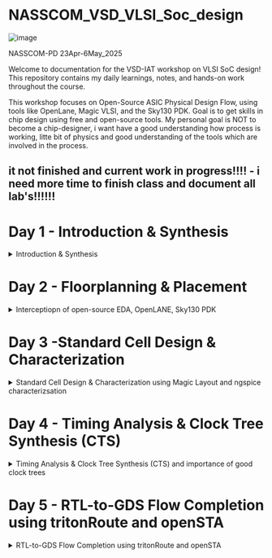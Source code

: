 # NASSCOM_VSD_VLSI_Soc_design

![image](https://github.com/user-attachments/assets/4344ac2a-3b55-45de-b0df-c692f1febeb0)

NASSCOM-PD 23Apr-6May_2025

Welcome to documentation for the VSD-IAT workshop on VLSI SoC design! This repository contains my daily learnings, notes, and hands-on work throughout the course.

This workshop focuses on Open-Source ASIC Physical Design Flow, using tools like OpenLane, Magic VLSI, and the Sky130 PDK. Goal is to get skills in chip design using free and open-source tools. My personal goal is NOT to become a chip-designer, i want have a good understanding how process is working, litte bit of physics and good understanding of the tools which are involved in the process.

## it not finished and current work in progress!!!! - i need more time to finish class and document all lab's!!!!!!

# Day 1 - Introduction & Synthesis
<details>
<summary> Introduction & Synthesis </summary>

- Introduction to QFN-48 Package, chip, pad,core, die and IP's
- Introduction to RISC-V
- From Spftware Application to Hardware

- Introduction to all componenes of open-source digital asic design
- Simplified RTL2GDS flow
- Introduction to OpenLANE and Strive chipsets
- Introduction to OpenLANE detailed ASIC design flow

- OpenLANE Directory structure in detail
- Design Preparation Steps
- Review files after design prep and run synthesis
- OpenLANE Project Git Link Description
- Steps to characterize synthesis result

### What is OpenLANE

[OpenLANE](https://github.com/efabless/openlane) is an automated RTL to GDSII flow which includes various open-source components such as OpenROAD, Yosys, Magic, Fault, Netgen, SPEF-Extractor. It also facilitates to add custom design exploration and optimization scripts. The detailed diagram of the OpenLANE architecture is shown below:

![image](https://github.com/user-attachments/assets/77ec7746-86c1-4919-a37c-2d5d2bfe50e5)


## Lab - screenshot

[start openlane]![image](https://github.com/user-attachments/assets/dee4eda9-da46-4da9-a694-f0e3668c8960)

[picorv32a]![image](https://github.com/user-attachments/assets/cb9d2afb-a570-49db-b2df-824806b410db)

prep directoryy structure

![image](https://github.com/user-attachments/assets/21a89c72-36aa-4038-9454-25fa45cd556e)

check if run-directory have been created

[run_check]![image](https://github.com/user-attachments/assets/0ea08720-0c01-40c7-adf3-9bf83040558f)

run synthesis

[synthesis]![image](https://github.com/user-attachments/assets/9e8d69bc-7ef3-4211-80e8-4f429aebb9f3)

picorc32a statistics

[statistics]![image](https://github.com/user-attachments/assets/abff69ed-65df-41a9-a16e-5775bbdd5511)

check synthesis result

[synthesis result]![image](https://github.com/user-attachments/assets/1108ed53-a7ca-41c8-8ae8-b2c09ad075b9)

check yosys_4.stat.rpt

![image](https://github.com/user-attachments/assets/da13cec1-00bd-4c22-8606-b4e3055e040d)



additional infos about openlane visit githup repository [openlane](https://github.com/efabless/OpenLane.git)

check youtube for "fossi dial up"

[fossi]![image](https://github.com/user-attachments/assets/47e9dae8-21a0-47ac-ac81-e8e3bc5b43ef)





</details>

# Day 2 - Floorplanning & Placement
<details>
<summary> Interceptiopn of open-source EDA, OpenLANE, Sky130 PDK </summary>

- ### Chip Floor planing conciderations
  - #### Utilization factor and acpect ratio
 
    Definition and calculation of width and Hight of Core and Dia of a Chip

![11-05-2025_12-47-40](https://github.com/user-attachments/assets/6477c788-2c32-4a4b-abc4-817d038e703a)

    We use a simple netlist of 2 flip-flops and an AND and anOR gate to calulate Utilization factor and aspect Ration.
    Netlist 

![11-05-2025_12-49-10](https://github.com/user-attachments/assets/b458de7f-37e1-4ea2-a4e6-319e983c9af2)

    We replace logicgates by physical logic cells with proper dimension to calculate size of the core

![11-05-2025_12-50-37](https://github.com/user-attachments/assets/51e3391d-0143-470c-bff5-aa69dacb246c)

    assume that a standard cell have size of 1 x 1 until = 1 sq unit in size, same is valid for a flip-flop

![11-05-2025_17-12-45](https://github.com/user-attachments/assets/90dd276b-22bb-4208-842d-651b205b300e)

    remove the wires and place all cells together which rusults in 2 x 2 units = 4 sq. untis

    during production process the core and dia will be replicated multiple time on wafer to increase throuput

![11-05-2025_12-52-09](https://github.com/user-attachments/assets/e39fe0fb-134f-49d0-a984-77a0da0518f1)

    if netlist occupies the complete core we talk about a utilization of 100% or of a utilization factor of 1, which is shown on next 3 slides

![11-05-2025_12-53-02](https://github.com/user-attachments/assets/654ab2a5-7d03-4ff6-be72-5a837d603e1c)

![11-05-2025_12-54-25](https://github.com/user-attachments/assets/243a8be0-8613-4e66-b980-02d83cf37a19)

![11-05-2025_12-55-53](https://github.com/user-attachments/assets/72bcc09e-7f7e-49b4-b5c9-6186b487d9e0)

    The concept of aspect ratio is hight / width. In our example 2 untis / 2 units = 1

![11-05-2025_16-54-56](https://github.com/user-attachments/assets/20e89710-0c8c-4f02-9fff-06763f404311)

![11-05-2025_16-56-06](https://github.com/user-attachments/assets/9b3083ff-44db-4567-bde8-ed547b94e3cd)

    another example with a rectange core of 4 units / 2 units result in a differen Utilisation factor and a different acpcet ration compared to above szenario

![11-05-2025_16-56-44](https://github.com/user-attachments/assets/5b0dd895-bfab-47de-ae08-1ff4221de647)

  - #### Concept of pre-placement

    the idea is to create reusable moduls called IP's. If you have a complex logic you beak it down into reusable parts called module what are seene as black boxes this input an out lines an specific functions.

![11-05-2025_17-36-43](https://github.com/user-attachments/assets/8ba71c2a-fb8f-4edb-b801-06eadb274718)

![11-05-2025_17-38-05](https://github.com/user-attachments/assets/31c22acc-38e0-4ee9-bbe5-8d568df8c579)

![11-05-2025_17-38-50](https://github.com/user-attachments/assets/81b269c9-8a86-432d-ac1d-f0e7147f4a43)

For functions like Mux, Comparator, ALU's, Adder,.... IP's are available and can be used in floorplaning.

![11-05-2025_17-39-44](https://github.com/user-attachments/assets/08823182-8e2d-46c7-b3b6-bb3467024903)


  - #### De-coupling capacitors

    concept of macros which contain reusable cells (IP's) which can be used multiple times and on different hardware.
    Location where cells (A, B, C) in our example depend on desig szenario.

![11-05-2025_17-48-47](https://github.com/user-attachments/assets/897d3d6d-b3c7-4c36-ade2-7c9d21a314d4)

Idea of pre-placed cells are that they are fixed and can't be moved.

![11-05-2025_17-49-27](https://github.com/user-attachments/assets/8767ab10-435c-43cb-b51f-fdcf8cf8c98a)

Concept of de-copupling capacitors: 
Due to phisical resistance of wires on a chip the is a voltage drop, when switching a circuit from 0 to 1, a current flow from power supply to cell.
If the voltage drop is still in noise margin range weare save, otherwise voltage falls into "undifened area" which produce unpredictable result.

![11-05-2025_17-50-40](https://github.com/user-attachments/assets/eb1ac662-24e4-4881-b3ea-dd04a536ff21)

![11-05-2025_17-56-34](https://github.com/user-attachments/assets/9e50e7ca-30f6-4438-a97e-fec1de5bd664)

![11-05-2025_17-51-47](https://github.com/user-attachments/assets/2a71f711-0865-4954-9144-279852610aaa)

To solve this problem we use de-coupling capacitors.
The circuit get its power from de-coupling capacitor in case of switching from 0 to 1, and is so de-coupled from power supply. De-Coupled capacitors are pled very clos to the ciurcit to minimze voltage drops due to wire resistance.

![11-05-2025_17-52-39](https://github.com/user-attachments/assets/406e86f0-20b6-4adb-bf94-3a89fee342d4)

If we look to the physical chip we place in our example de de-coupling capacitors betwee the pre.defined cells.

![11-05-2025_17-53-10](https://github.com/user-attachments/assets/cdc9c09f-1b2f-4775-b1c2-924627d1b629)


  - #### Power planing

    See circuit in prev exercise as an black box, a macro.

![12-05-2025_12-52-09](https://github.com/user-attachments/assets/abe1cc85-aeec-4f3f-8d51-46ea4d5fe941)

    repeat it multible time on a chip.
    Now the goal is if one circut output drives other cicuirs's input in below slide, the shape of the signal sould be the same, that we have to make sure.

![12-05-2025_12-52-50](https://github.com/user-attachments/assets/ced557c9-d11b-42b0-a2a3-6afc2374a9bb)

Where is the problem?
The assumtion is that the orange line is a 16bit bus goning from 0 to 1. we dont have a de-coupling capacitor, so the power supple have to supply power for this complete line.
Its also not possible to place each and everyware a de-coupling capacitor. So the power supply have to supply needed power that there is no voltage drop.

![12-05-2025_12-53-33](https://github.com/user-attachments/assets/69efb053-48a8-4b9b-91fb-dd67cd81483e)

If we visualize the 16bit bus all 1's charge capacitor and all 0's dis-charge capacitor.
If we connect to an inverter all 1's will be dischared and oll 0's will be chard to 1.

![12-05-2025_12-54-11](https://github.com/user-attachments/assets/c054159d-5aab-4bdc-8f4f-9e36b03fa232)

There is only a singe gound line an if all 1's are descarged to 0 there will be a bump in the ground line, call "Ground Bounce". If the size of the grond bounce exit the noise margin level we we enter into undifined state which mean we can have a logic 1 or logic 0.

![12-05-2025_12-55-46](https://github.com/user-attachments/assets/1a141daf-06a0-4fe8-9219-ddf3bd84bfe8)

Same happen if 0's are going to 1's. Due that we have a single power line we will have a voltage droop until capacitor's are charged, if this exit noise margin level we have a risk for an undifined state of the cell.

![12-05-2025_12-56-17](https://github.com/user-attachments/assets/10337385-0929-47b0-aed1-3d4c3877e7ba)

To solve this porblem we use instead of only one power supply multiple power supply's. If a sircut need's power it will get the power from the neares power supply. That's the reason that you multiple Vss & Vdd on chip, this is call a mesh.

![12-05-2025_12-57-13](https://github.com/user-attachments/assets/124a5e9d-fb72-4b13-920f-44c4af73ab41)

If we look to a physical chip we see a power mesh to eliminate the problem with voltatge droop and groud bounce.

![12-05-2025_12-57-48](https://github.com/user-attachments/assets/58900ee4-e4a9-4569-96b5-bf5e762dcda1)

  - #### Pin placement and logical cell placement blockage

    In example implementation the have section 1 & 2, which constists og flip-flops, logic gates and 2 pre-places cells block a and block b.

![12-05-2025_14-37-58](https://github.com/user-attachments/assets/a31fe3b0-ff64-4d0b-8b36-fdc5e098e0c5)

    addition we have section 3 & 4 an pre-placed cell, block c in our design.

![12-05-2025_14-39-35](https://github.com/user-attachments/assets/11ff052f-ba2a-49da-ad05-1f5985d7160c)

    now we have the complete disign with section 1, 2, 3, 4, and pre-placed cell's block a,b,c.
    The connectivity of the gates is described in a "netnist",the coding is done in Verilog or VHDL.

![12-05-2025_14-46-00](https://github.com/user-attachments/assets/434747d0-04ca-43de-b858-a2061bec8cb9)

next is we place input and out port on the chip. The area between core and dia will be filled with pins for input and output. In our example we place input ports in left-hand side and input-port on rigth-hand side, but this depends on design. The ordering of the ports are random it depend's where we place the cell on chip. In our example Clk1 & Clk2 are very important chause they drive the complete chip. We need therefor a least resistance we mean we have to increase the size of the pin.
The area between core and dia are reserved for pin placement and are not used by the routing-tool

![12-05-2025_14-43-13](https://github.com/user-attachments/assets/bfb94b4b-10ce-49ec-a8ad-4ea01176d923)

Now we are ready for placement & routing!!

  - ##### Steps to run floor using OpenLANE

    go into /home/vsduser/Desktop/work/tools/openlane_working_dir/openlane/configuration and have a look to Readme.md

    this switches you can stet during synthesis/floorplaning,..

    Floorplaning switches start with FP_ in the Floorplaning section of README.md

``` md
# Variables information

This page describes configuration variables and their default values.

## Required variables

| Variable      | Description                                           |
|---------------|-------------------------------------------------------|
| `DESIGN_NAME`   | The name of the top level module of the design        |
| `VERILOG_FILES` | The path of the design's verilog files |
| `CLOCK_PERIOD`  | The clock period for the design in ns       |
| `CLOCK_NET` | The name of the Net input to root clock buffer used in Clock Tree Synthesis. |
| `CLOCK_PORT`    | The name of the design's clock port used in Static Timing Analysis.   |

## Optional variables

These variables are optional that can be specified in the design configuration file.

### Synthesis

| Variable      | Description                                                   |
|---------------|---------------------------------------------------------------|
| `LIB_SYNTH` | The library used for synthesis by yosys. <br> (Default: `$::env(PDK_ROOT)/$::env(PDK)/libs.ref/$::env(STD_CELL_LIBRARY)/lib/sky130_fd_sc_hd__tt_025C_1v80.lib`)|
| `SYNTH_BIN` | The yosys binary used in the flow. <br> (Default: `yosys`) |
| `SYNTH_DRIVING_CELL`  | The cell to drive the input ports. <br>(Default: `sky130_fd_sc_hd__inv_8`)|
| `SYNTH_DRIVING_CELL_PIN`  | The name of the SYNTH_DRIVING_CELL output pin. <br>(Default: `Y`)|
| `SYNTH_CAP_LOAD` | The capacitive load on the output ports in femtofarads. <br> (Default: `17.65` ff)|
| `SYNTH_MAX_FANOUT`  | The max load that the output ports can drive. <br> (Default: `5` cells) |
| `SYNTH_MAX_TRAN` | The max transition time (slew) from high to low or low to high on cell inputs in ns. Used in synthesis <br> (Default: Calculated at runtime as `10%` of the provided clock period, unless this exceeds a set DEFAULT_MAX_TRAN, in which case it will be used as is). |
| `SYNTH_STRATEGY` | Strategies for abc logic synthesis and technology mapping <br> Possible values are `DELAY/AREA 0-3/0-2`; the first part refers to the optimization target of the synthesis strategy (area vs. delay) and the second one is an index. <br> (Default: `AREA 0`)|
| `SYNTH_BUFFERING` | Enables abc cell buffering <br> Enabled = 1, Disabled = 0 <br> (Default: `1`)|
| `SYNTH_SIZING` | Enables abc cell sizing (instead of buffering) <br> Enabled = 1, Disabled = 0 <br> (Default: `0`)|
| `SYNTH_READ_BLACKBOX_LIB` | A flag that enable reading the full(untrimmed) liberty file as a blackbox for synthesis. Please note that this is not used in technology mapping. This should only be used when trying to preserve gate instances in the rtl of the design.  <br> Enabled = 1, Disabled = 0 <br> (Default: `0`)|
| `SYNTH_NO_FLAT` | A flag that disables flattening the hierarchy during synthesis, only flattening it after synthesis, mapping and optimizations. <br> Enabled = 1, Disabled = 0 <br> (Default: `0`)|
| `SYNTH_SHARE_RESOURCES` | A flag that enables yosys to reduce the number of cells by determining shareable resources and merging them. <br> Enabled = 1, Disabled = 0 <br> (Default: `1`)|
| `SYNTH_ADDER_TYPE` | Adder type to which the $add and $sub operators are mapped to. <br> Possible values are `YOSYS/FA/RCA/CSA`; where `YOSYS` refers to using Yosys internal adder definition, `FA` refers to full-adder structure, `RCA` refers to ripple carry adder structure, and `CSA` refers to carry select adder. <br> (Default: `YOSYS`)|
| `LIB_SLOWEST` | Points to the lib file, corresponding to the slowest corner, for max delay calculation during STA. <br> (Default: `$::env(PDK_ROOT)/$::env(PDK)/libs.ref/$::env(STD_CELL_LIBRARY)/lib/sky130_fd_sc_hd__ff_n40C_1v95.lib`) |
| `LIB_FASTEST` | Points to the lib file, corresponding to the fastest corner, for min delay calculation during STA. <br> (Default: `$::env(PDK_ROOT)/$::env(PDK)/libs.ref/$::env(STD_CELL_LIBRARY)/lib/sky130_fd_sc_hd__ss_100C_1v60.lib`) |
| `LIB_TYPICAL` | Library used for typical delay calculation during STA. <br> (Default`LIB_SYNTH`) |
| `CLOCK_BUFFER_FANOUT` | Fanout of clock tree buffers. <br> (Default: `16`) |
| `ROOT_CLK_BUFFER` | Root clock buffer of the clock tree. <br> (Default: `sky130_fd_sc_hd__clkbuf_16`) |
| `CLK_BUFFER` | Clock buffer used for inner nodes of the clock tree. <br> (Default: `sky130_fd_sc_hd__clkbuf_4`) |
| `CLK_BUFFER_INPUT` | Input pin of the clock tree buffer. <br> (Default: `A`) |
| `CLK_BUFFER_OUTPUT` | Output pin of the clock tree buffer. <br> (Default: `X`) |
| `BASE_SDC_FILE` | Specifies the base sdc file to source before running Static Timing Analysis. <br> (Default: `$::env(OPENLANE_ROOT)/scripts/base.sdc`) |
| `VERILOG_INCLUDE_DIRS` | Specifies the verilog includes directories. <br> Optional. |
| `SYNTH_FLAT_TOP` | Specifies whether or not the top level should be flattened during elaboration. 1 = True, 0= False <br> Default: `0`. |
| `IO_PCT` | Specifies the percentage of the clock period used in the input/output delays. Ranges from 0 to 1.0. <br> (Default: `0.2`) |

### Floorplanning

| Variable      | Description                                                   |
|---------------|---------------------------------------------------------------|
| `FP_CORE_UTIL`  | The core utilization percentage. <br> (Default: `50` percent)|
| `FP_ASPECT_RATIO`  | The core's aspect ratio (height / width). <br> (Default: `1`)|
| `FP_SIZING`  | Whether to use relative sizing by making use of `FP_CORE_UTIL` or absolute one using `DIE_AREA`. <br> (Default: `"relative"` - accepts "absolute" as well)|
| `DIE_AREA`  | Specific die area to be used in floorplanning. Specified as a 4-corner rectangle. Units in mm <br> (Default: unset)|
| `FP_IO_HMETAL`  | The metal layer on which to place the io pins horizontally (top and bottom of the die). <br>(Default: `4`)|
| `FP_IO_VMETAL`  | The metal layer on which to place the io pins vertically (sides of the die) <br> (Default: `3`)|
| `FP_IO_MODE`  | Decides the mode of the random IO placement option. 0=matching mode, 1=random equidistant mode <br> (Default: `1`)|
| `FP_WELLTAP_CELL`  | The name of the welltap cell during welltap insertion. |
| `FP_ENDCAP_CELL`  | The name of the endcap cell during endcap insertion. |
| `FP_PDN_VOFFSET`  | The offset of the vertical power stripes on the metal layer 4 in the power distribution network <br> (Default: `16.32`) |
| `FP_PDN_VPITCH`  | The pitch of the vertical power stripes on the metal layer 4 in the power distribution network <br> (Default: `153.6`) |
| `FP_PDN_HOFFSET`  | The offset of the horizontal power stripes on the metal layer 5 in the power distribution network <br> (Default: `16.65`) |
| `FP_PDN_HPITCH`  | The pitch of the horizontal power stripes on the metal layer 5 in the power distribution network <br> (Default: `153.18`) |
| `FP_PDN_AUTO_ADJUST` | Decides whether or not the flow should attempt to re-adjust the power grid, in order for it to fit inside the core area of the design, if needed. <br> 1=enabled, 0 =disabled (Default: `1`) |
| `FP_TAPCELL_DIST`  | The horizontal distance between two tapcell columns <br> (Default: `14`) |
| `FP_IO_VEXTEND`  |  Extends the vertical io pins outside of the die by the specified units<br> (Default: `-1` Disabled) |
| `FP_IO_HEXTEND`  |  Extends the horizontal io pins outside of the die by the specified units<br> (Default: `-1` Disabled) |
| `FP_IO_VLENGTH`  | The length of the vertical IOs in microns. <br> (Default: `4`) |
| `FP_IO_HLENGTH`  | The length of the horizontal IOs in microns. <br> (Default: `4`) |
| `FP_IO_VTHICKNESS_MULT`  | A multiplier for vertical pin thickness. Base thickness is the pins layer minwidth <br> (Default: `2`) |
| `FP_IO_HTHICKNESS_MULT`  | A multiplier for horizontal pin thickness. Base thickness is the pins layer minwidth <br> (Default: `2`) |
| `BOTTOM_MARGIN_MULT`     | The core margin, in multiples of site heights, from the bottom boundary. <br> (Default: `4`) |
| `TOP_MARGIN_MULT`        | The core margin, in multiples of site heights, from the top boundary. <br> (Default: `4`) |
| `LEFT_MARGIN_MULT`       | The core margin, in multiples of site widths, from the left boundary.  <br> (Default: `12`) |
| `RIGHT_MARGIN_MULT`      | The core margin, in multiples of site widths, from the right boundary.   <br> (Default: `12`) |
| `FP_PDN_CORE_RING` | Enables adding a core ring around the design. More details on the control variables in the pdk configurations documentation. 0=Disable 1=Enable. <br> (Default: `0`) |
| `FP_PDN_ENABLE_RAILS` | Enables the creation of rails in the power grid. 0=Disable 1=Enable. <br> (Default: `1`) |
| `FP_PDN_CHECK_NODES` | Enables checking for unconnected nodes in the power grid. 0=Disable 1=Enable. <br> (Default: `1`) |
| `FP_HORIZONTAL_HALO` | Sets the horizontal halo around the tap and decap cells. The value provided is in microns. <br> Default: `10` |
| `FP_VERTICAL_HALO` | Sets the vertical halo around the tap and decap cells. The value provided is in microns. <br> Default: set to the value of `FP_HORIZONTAL_HALO` |
| `DESIGN_IS_CORE` | Controls the layers used in the power grid. Depending on whether the design is the core of the chip or a macro inside the core. 1=Is a Core, 0=Is a Macro <br> (Default: `1`)|
| `FP_PIN_ORDER_CFG` | Points to the pin order configuration file to set the pins in specific directions (S, W, E, N). Check this [file][0] as an example. If not set, then the IO pins will be placed based on one of the other methods depending on the rest of the configurations. <br> (Default: NONE)|
| `FP_CONTEXT_DEF` | Points to the parent DEF file that includes this macro/design and uses this DEF file to determine the best locations for the pins. It must be used with `FP_CONTEXT_LEF`, otherwise it's considered non-existing. If not set, then the IO pins will be placed based on one of the other methods depending on the rest of the configurations. <br> (Default: NONE)|
| `FP_CONTEXT_LEF` | Points to the parent LEF file that includes this macro/design and uses this LEF file to determine the best locations for the pins. It must be used with `FP_CONTEXT_DEF`, otherwise it's considered non-existing. If not set, then the IO pins will be placed based on one of the other methods depending on the rest of the configurations. <br> (Default: NONE)|
| `FP_DEF_TEMPLATE` | Points to the DEF file to be used as a template when running `apply_def_template`. This will be used to exctract pin names, locations, shapes -excluding power and ground pins- as well as the die area and replicate all this information in the `CURRENT_DEF`. |
| `VDD_NETS` | Specifies the power nets/pins to be used when creating the power grid for the design. |
| `GND_NETS` | Specifies the ground nets/pins to be used when creating the power grid for the design. |
| `SYNTH_USE_PG_PINS_DEFINES` | Specifies the power guard used in the verilog source code to specify the power and ground pins. This is used to automatically extract `VDD_NETS` and `GND_NET` variables from the verilog, with the assumption that they will be order `inout vdd1, inout gnd1, inout vdd2, inout gnd2, ...`. |

### Placement

| Variable      | Description                                                   |
|---------------|---------------------------------------------------------------|
| `PL_TARGET_DENSITY` | The desired placement density of cells. It reflects how spread the cells would be on the core area. 1 = closely dense. 0 = widely spread <br> (Default: `0.55`)|
| `PL_TIME_DRIVEN` | Specifies whether the placer should use time driven placement. 0 = false, 1 = true <br> (Default: `0`)|
| `PL_LIB` | Specifies the library for time driven placement <br> (Default: `LIB_TYPICAL`)|
| `PL_BASIC_PLACEMENT` | Specifies whether the placer should run basic placement or not (by running initial placement, increasing the minimum overflow to 0.9, and limiting the number of iterations to 20). 0 = false, 1 = true <br> (Default: `0`) |
| `PL_SKIP_INITIAL_PLACEMENT` | Specifies whether the placer should run initial placement or not. 0 = false, 1 = true <br> (Default: `0`) |
| `PL_RANDOM_GLB_PLACEMENT` | Specifies whether the placer should run random placement or not. This is useful if the design is tiny (less than 100 cells). 0 = false, 1 = true <br> (Default: `0`) |
| `PL_RANDOM_INITIAL_PLACEMENT` | Specifies whether the placer should run random placement or not followed by replace's initial placement. This is useful if the design is tiny (less than 100 cells). 0 = false, 1 = true <br> (Default: `0`) |
| `PL_ROUTABILITY_DRIVEN` | Specifies whether the placer should use routability driven placement. 0 = false, 1 = true <br> (Default: `0`) |
| `PL_OPENPHYSYN_OPTIMIZATIONS` | Specifies whether OpenPhySyn should be used to perform timing optimizations or not. 0 = false, 1 = true <br> (Default: `0`) |
| `PSN_ENABLE_RESIZING` | Enables driver resizing by OpenPhySyn. 0 = Disabled, 1 = Enabled <br> (Default: `1`)|
| `PSN_ENABLE_PIN_SWAP` | Enables pin swapping for timing optimization by OpenPhySyn. 0 = Disabled, 1 = Enabled <br> (Default: `1`)|
| `PL_RESIZER_DESIGN_OPTIMIZATIONS` | Specifies whether resizer design optimizations should be performed or not. 0 = false, 1 = true <br> (Default: `1`) |
| `PL_RESIZER_TIMING_OPTIMIZATIONS` | Specifies whether resizer timing optimizations should be performed or not. 0 = false, 1 = true <br> (Default: `1`) |
| `PL_RESIZER_MAX_WIRE_LENGTH` | Specifies the maximum wire length cap used by resizer to insert buffers. If set to 0, no buffers will be inserted. Value in microns. <br> (Default: `0`)|
| `LIB_OPT` | Points to the lib file, corresponding to the slowest corner, for max delay calculation during OpenPhySyn optimizations. This is usually a trimmed version of `LIB_SLOWEST`. <br> Default: `$::env(TMP_DIR)/opt.lib` |
| `LIB_RESIZER_OPT` | Points to the lib file, corresponding to the slowest corner, for max delay calculation during resizer optimizations. This is copy of `LIB_SLOWEST`. <br> Default: `$::env(TMP_DIR)/resizer.lib` |
| `DONT_USE_CELLS` | The list of cells to not use during resizer optimizations. <br> Default: the contents of `DRC_EXCLUDE_CELL_LIST`. |
| `PL_ESTIMATE_PARASITICS` | Specifies whether or not to run STA after global placement using OpenROAD's estimate_parasitics -placement and generates reports under `logs/placement`. 1 = Enabled, 0 = Disabled. <br> (Default: `1`) |
| `PL_DIAMOND_SEARCH_HEIGHT` | Specifies the diamond search height used for legalizing the cells during detailed placement. The search width is calculated internally as `heigh*5`. For designs that contain big macros, increasing this value to above 400 will allow for more search space and more potentail for successful legalization. <br> (Default: `100`) |
| `PL_OPTIMIZE_MIRRORING` | Specifies whether or not to run an optimize_mirroring pass whenever detailed placement happens. This pass will mirror the cells whenever possible to optimize the design. 1 = Enabled, 0 = Disabled. <br> (Default: `1`) |
| `PL_RESIZER_BUFFER_INPUT_PORTS` | Specifies whether or not to insert buffers on input ports whenever resizer optimizations are run. For this to be used, `PL_RESIZER_DESIGN_OPTIMIZATIONS` must be set to 1. 1 = Enabled, 0 = Disabled. <br> (Default: `1`) |
| `PL_RESIZER_BUFFER_OUTPUT_PORTS` | Specifies whether or not to insert buffers on output ports whenever resizer optimizations are run. For this to be used, `PL_RESIZER_DESIGN_OPTIMIZATIONS` must be set to 1. 1 = Enabled, 0 = Disabled. <br> (Default: `1`) |

### CTS

| Variable      | Description                                                   |
|---------------|---------------------------------------------------------------|
| `CTS_TARGET_SKEW` | The target clock skew in picoseconds. <br> (Default: `200` ps)|
| `CTS_ROOT_BUFFER`| The name of cell inserted at the root of the clock tree. |
| `CLOCK_TREE_SYNTH` | Enable clock tree synthesis for tirtonCTS. <br> (Default: `1`)|
| `CTS_TOLERANCE` | An integer value that represents a tradeoff of QoR and runtime. Higher values will produce smaller runtime but worse QoR <br> (Default: `100`) |
| `CTS_SINK_CLUSTERING_SIZE` | Specifies the maximum number of sinks per cluster. <br> (Default: `20`) |
| `CTS_SINK_CLUSTERING_MAX_DIAMETER` | Specifies maximum diameter (in micron) of sink cluster. <br> (Default: `50`) |
| `CTS_REPORT_TIMING` | Specifies whether or not to run STA after clock tree synthesis using OpenROAD's estimate_parasitics -placement and generates reports under `logs/cts`. 1 = Enabled, 0 = Disabled. <br> (Default: `1`) |
| `LIB_CTS` | The liberty file used for CTS. By default, this is the `LIB_SYNTH_COMPLETE` minus the cells with drc errors as specified by the drc exclude list. <br> (Default: `$::env(TMP_DIR)/cts.lib`) |

### Routing

| Variable      | Description                                                   |
|---------------|---------------------------------------------------------------|
| `GLB_RT_MINLAYER` | The number of lowest layer to be used in routing. <br> (Default: `1`)|
| `GLB_RT_MAXLAYER` | The number of highest layer to be used in routing. <br> (Default: `6`)|
| `GLB_RT_ADJUSTMENT` | Reduction in the routing capacity of the edges between the cells in the global routing graph. Values range from 0 to 1. <br> 1 = most reduction, 0 = least reduction  <br> (Default: `0`)|
| `GLB_RT_L1_ADJUSTMENT` | Reduction in the routing capacity of the edges between the cells in the global routing graph but specific to li1 layer in sky130A. Values range from 0 to 1 <br> (Default: `0.99`) |
| `GLB_RT_L2_ADJUSTMENT` | Reduction in the routing capacity of the edges between the cells in the global routing graph but specific to met1 in sky130A. Values range from 0 to 1 <br> (Default: `0`) |
| `GLB_RT_L3_ADJUSTMENT` | Reduction in the routing capacity of the edges between the cells in the global routing graph but specific to met2 in sky130A. Values range from 0 to 1 <br> (Default: `0`) |
| `GLB_RT_L4_ADJUSTMENT` | Reduction in the routing capacity of the edges between the cells in the global routing graph but specific to met3 in sky130A. Values range from 0 to 1 <br> (Default: `0`) |
| `GLB_RT_L5_ADJUSTMENT` | Reduction in the routing capacity of the edges between the cells in the global routing graph but specific to met4 in sky130A. Values range from 0 to 1 <br> (Default: `0`) |
| `GLB_RT_L6_ADJUSTMENT` | Reduction in the routing capacity of the edges between the cells in the global routing graph but specific to met5 in sky130A. Values range from 0 to 1 <br> (Default: `0`) |
| `GLB_RT_UNIDIRECTIONAL` | Allow unidirectional routing. 0 = false, 1 = true <br> (Default: `1`) |
| `GLB_RT_ALLOW_CONGESTION` | Allow congestion in the resultign guides. 0 = false, 1 = true <br> (Default: `0`) |
| `GLB_RT_OVERFLOW_ITERS` | The maximum number of iterations waiting for the overflow to reach the desired value. <br> (Default: `50`) |
| `GLB_RT_TILES` | The size of the GCELL used by Fastroute during global routing. <br> (Default: `15`) |
| `GLB_RT_ESTIMATE_PARASITICS` | Specifies whether or not to run STA after global routing using OpenROAD's estimate_parasitics -global_routing and generates reports under `logs/routing`. 1 = Enabled, 0 = Disabled. <br> (Default: `1`) |
| `ROUTING_CORES` | Specifies the number of threads to be used in TritonRoute. <br> (Default: `4`) |
| `GLB_RT_MAX_DIODE_INS_ITERS` | Controls the maximum number of iterations at which re-running Fastroute for diode insertion stops. Each iteration ARC detects the violations and FastRoute fixes them by inserting diodes, then producing the new DEF. The number of antenna violations is compared with the previous iteration and if they are equal or the number is greater the iterations stop and the DEF from the previous iteration is used in the rest of the flow. If the current antenna violations reach zero, the current def will be used and the iterations will not continue. This option is only available in DIODE_INSERTION_STRATEGY = `3`.  <br> (Default: `1`) |
| `GLB_RT_OBS` | Specifies custom obstruction to be added prior to global routing. Comma separated list of layer and coordinates: `layer llx lly urx ury`.<br> (Example: `li1 0 100 1000 300, met5 0 0 1000 500`)  <br> (Default: unset) |
| `ROUTING_OPT_ITERS` | Specifies the maximum number of optimization iterations during Detailed Routing in TritonRoute. <br> (Default: `64`) |
| `GLOBAL_ROUTER` | Specifies which global router to use. Values: `fastroute` or `cugr`. <br> (Default: `fastroute`) |
| `DETAILED_ROUTER` | Specifies which detailed router to use. Values: `tritonroute`, `tritonroute_or`, or `drcu`. <br> (Default: `tritonroute`) |

### Magic

| Variable      | Description                                                   |
|---------------|---------------------------------------------------------------|
| `MAGIC_PAD` |  A flag to pad the views generated by magic (.mag, .lef, .gds) with one site. 1 = Enabled, 0 = Disabled <br> (Default: `0` )|
| `MAGIC_ZEROIZE_ORIGIN` | A flag to move the layout such that it's origin in the lef generated by magic is 0,0. 1 = Enabled, 0 = Disabled  <br> (Default: `1` )|
| `MAGIC_GENERATE_GDS` | A flag to generate gds view via magic . 1 = Enabled, 0 = Disabled  <br> (Default: `1` )|
| `MAGIC_GENERATE_LEF` | A flag to generate lef view via magic . 1 = Enabled, 0 = Disabled  <br> (Default: `1` )|
| `MAGIC_GENERATE_MAGLEF` | A flag to generate maglef view via magic . 1 = Enabled, 0 = Disabled  <br> (Default: `1` )|
| `MAGIC_WRITE_FULL_LEF` | A flag to specify whether or not the output LEF should include all shapes inside the macro or an abstracted view of the macro lef view via magic . 1 = Full View, 0 = Abstracted View  <br> (Default: `0` )|
| `MAGIC_DRC_USE_GDS` | A flag to choose whether to run the magic DRC checks on GDS or not. If not, then the checks will be done on the DEF/LEF. 1 = GDS, 0 = DEF/LEF  <br> (Default: `1` )|
| `MAGIC_EXT_USE_GDS` | A flag to choose whether to run the magic extractions on GDS or DEF/LEF. If GDS was used Device Level LVS will be run. Otherwise, blackbox LVS will be run. 1 = GDS, 0 = DEF/LEF  <br> (Default: `0` )|
| `MAGIC_INCLUDE_GDS_POINTERS` | A flag to choose whether to include GDS pointers in the generated mag files or not. 1 = Enabled, 0 = Disabled  <br> (Default: `0` )|
| `MAGIC_DISABLE_HIER_GDS` | A flag to disable cif hier and array during GDS-II writing.* 1=Enabled `<so this hier gds will be disabled>`, 0=Disabled `<so this hier gds will be enabled>`. <br> (Default: `1` )|

> * Tim Edwards's Explanation on disabling hier gds: The following is an explanation by Tim Edwards, provided in a slack thread, on how this affects the GDS writing process: "Magic can take a very long time writing out GDS while checking hierarchical interactions in a standard cell layout. If your design is all digital, I recommend using "gds *hier write disable" before "gds write" so that it does not try to resolve hierarchical interactions (since by definition, standard cells are designed to just sit next to each other without creating DRC issues).  That can actually make the difference between a 20 hour GDS write and a 2 minute GDS write.  For a standard cell design that takes up the majority of the user space, a > 24 hour write time (without disabling the hierarchy checks) would not surprise me."

### LVS

| Variable      | Description                                                   |
|---------------|---------------------------------------------------------------|
| `LVS_INSERT_POWER_PINS` |  Enables power pins insertion before running lvs. 1 = Enabled, 0 = Disabled <br> (Default: `1` )|
| `LVS_CONNECT_BY_LABEL` | Enables connections by label in LVS by skipping `extract unique` in magic extractions. <br> Default: `0` |
| `YOSYS_REWRITE_VERILOG` | Enables yosys to rewrite the verilog before LVS producing a canonical verilog netlist with verbose wire declarations. This flag will be ignored if `LEC_ENABLE` is 1, and it will be rewritten anyways. 1 = Enabled, 0 = Disabled <br> (Default: `0` ) |

### Misc

| Variable      | Description                                                   |
|---------------|---------------------------------------------------------------|
| `PDK` | Specifies the process design kit (PDK). <br> (Default: `sky130A` )|
| `STD_CELL_LIBRARY` | Specifies the standard cell library to be used under the specified PDK. <br> (Default: `sky130_fd_sc_hd` )|
| `PDK_ROOT` | Specifies the folder path of the PDK. It searches for a `config.tcl` in `$PDK_ROOT/$PDK/libs.tech/openlane/` directory and at least have one standard cell library config defined in `$PDK_ROOT/$PDK/libs.tech/openlane/$STD_CELL_LIBRARY`. |
| `CELL_PAD` | Cell padding; increases the width of cells. <br> (Default: `4` microns -- 4 sites)|
| `DIODE_PADDING` | Diode cell padding; increases the width of diode cells during placement checks. <br> (Default: `2` microns -- 2 sites)|
| `WIRE_RC_LAYER` | The metal layer used in estimate parastics `set_wire_rc`. Should be moved to PDK configurations later.. <br> Default: `met1`.|
| `MERGED_LEF_UNPADDED` | Points to `merged_unpadded.lef` by default. it contains the technology LEF for the used STD_CELL_LIBRARY merged with the LEF file for all the cells. |
| `MERGED_LEF` | points to `merged.lef`, which is `merged_unpadded.lef` but with cell padding. This is controlled by CELL_PAD. |
| `NO_SYNTH_CELL_LIST` | Specifies the file that contains the don't-use-cell-list to be excluded from the liberty file during synthesis. If it's not defined, this path is searched `$::env(PDK_ROOT)/$::env(PDK)/libs.tech/openlane/$::env(STD_CELL_LIBRARY)/no_synth.cells` and if it's not found, then the original liberty will be used as is. |
| `DRC_EXCLUDE_CELL_LIST` | Specifies the file that contains the don't-use-cell-list to be excluded from the liberty file during synthesis and timing optimizations. If it's not defined, this path is searched `$::env(PDK_ROOT)/$::env(PDK)/libs.tech/openlane/$::env(STD_CELL_LIBRARY)/drc_exclude.cells` and if it's not found, then the original liberty will be used as is. In other words, `DRC_EXCLUDE_CELL_LIST` contain the only excluded cell list in timing optimizations. |

### Flow control

| Variable      | Description                                                   |
|---------------|---------------------------------------------------------------|
| `USE_GPIO_PADS` | Decides whether or not to use the gpio pads in routing by merging their LEF file set in `::env(USE_GPIO_ROUTING_LEF)` and blackboxing their verilog modules set in `::env(GPIO_PADS_VERILOG)`. 1=Enabled, 0=Disabled. <br> (Default: `0`) |
| `LEC_ENABLE` | Enables logic verification using yosys, for comparing each netlist at each stage of the flow with the previous netlist and verifying that they are logically equivalent. Warning: this will increase the runtime significantly. 1 = Enabled, 0 = Disabled <br> (Default: `0`)|
| `RUN_ROUTING_DETAILED` | Enables detailed routing. 1 = Enabled, 0 = Disabled <br> (Default: `1`)|
| `RUN_MAGIC` | Enables running magic and GDSII streaming. 1 = Enabled, 0 = Disabled <br> (Default: `1`)|
| `RUN_KLAYOUT` | Enables running Klayout and GDSII streaming. 1 = Enabled, 0 = Disabled <br> (Default: `1`)|
| `RUN_KLAYOUT_DRC` | Enables running Klayout DRC on GDS-II produced by magic. 1 = Enabled, 0 = Disabled <br> (Default: `1`)|
| `KLAYOUT_DRC_KLAYOUT_GDS` | Enables running Klayout DRC on GDS-II produced by Klayout. 1 = Enabled, 0 = Disabled <br> (Default: `0`)|
| `RUN_KLAYOUT_XOR` | Enables running Klayout XOR on 2 GDS-IIs, the defaults are the one produced by magic vs the one produced by klayout. 1 = Enabled, 0 = Disabled <br> (Default: `1`)|
| `KLAYOUT_XOR_GDS` | If `RUN_KLAYOUT_XOR` is enabled, this will enable producing a GDS output from the XOR along with it's PNG export. 1 = Enabled, 0 = Disabled <br> (Default: `1`)|
| `KLAYOUT_XOR_XML` | If `RUN_KLAYOUT_XOR` is enabled, this will enable producing an XML output from the XOR. 1 = Enabled, 0 = Disabled <br> (Default: `1`)|
| `TAKE_LAYOUT_SCROT` | Enables running Klayout to take a PNG screenshot of the produced layout (currently configured to run on the results of each stage).1 = Enabled, 0 = Disabled <br> (Default: `1`)|
| `RUN_SIMPLE_CTS` | Enables inserting simple clock tree after synthesis .1 = Enabled, 0 = Disabled <br> (Default: `0`)|
| `FILL_INSERTION` | Enables fill cells insertion after cts (if enabled) .1 = Enabled, 0 = Disabled <br> (Default: `1`)|
| `TAP_DECAP_INSERTION` | Enables tap and decap cells insertion after floorplanning (if enabled) .1 = Enabled, 0 = Disabled <br> (Default: `1`) |
| `DIODE_INSERTION_STRATEGY` | Specifies the insertion strategy of diodes to be used in the flow. 0 = No diode insertion, 1 = Spray diodes, 2 = insert fake diodes and replace them with real diodes if needed. 3= use FastRoute Antenna Avoidance flow, 4 = Use Sylvian's Custom Script for diode insertion on design pins and smartly inserting needed diodes inside the design, 5 = a mix of strategy 2 and 4. <br> (Default: `3`) |
| `WIDEN_SITE` | Specifies the new virtual width of the site to be used in all stages up to diode insertion, then switched back to the original site width. It can be either a factor or an absolute value controlled by `WIDEN_SITE_IS_FACTOR` <br> (Default: `1`) |
| `WIDEN_SITE_IS_FACTOR` | Specifies whether the given `WIDEN_SITE` should be treated as a factor or an absolute value. 0 = absolute, 1 = factor <br> (Default: `1`) |
| `USE_ARC_ANTENNA_CHECK` | Specifies whether to use the openroad ARC antenna checker or magic antenna checker. 0=magic antenna checker, 1=ARC OR antenna checker <br> (Default: `1`)
| `RUN_SPEF_EXTRACTION` | Specifies whether or not to run SPEF extraction on the routed DEF. 1=enabled 0=disabled <br> Default: `1` |
| `SPEF_WIRE_MODEL` | Specifies the wire model used in SPEF extraction. Options are `L` or `Pi`  <br> Default: `L` |
| `SPEF_EDGE_CAP_FACTOR` | Specifies the edge capacitance factor used in SPEF extraction. Ranges from 0 to 1 <br> Default: `1` |
| `GENERATE_FINAL_SUMMARY_REPORT` | Specifies whether or not to generate a final summary report after the run is completed. Check command `generate_final_summary_report`. 1=enabled 0=disabled <br> Default: `1` |
| `MAGIC_CONVERT_DRC_TO_RDB` | Specifies whether or not generate a Calibre RDB out of the magic.drc report. Result is saved in `<run_path>/results/magic/`. 1=enabled 0=disabled <br> Default: `1`|
| `RUN_CVC` | Runs CVC on the output spice, which is a Circuit Validity Checker. Voltage aware ERC checker for CDL netlists. Thus, it controls the command `run_lef_cvc`. 1=Enabled, 0=Disabled. <br> Default: `1` |

### Checkers

| Variable      | Description                                                   |
|---------------|---------------------------------------------------------------|
| `CHECK_UNMAPPED_CELLS` | Checks if there are unmapped cells after synthesis and aborts if any was found. 1 = Enabled, 0 = Disabled <br> (Default: `1`)|
| `CHECK_ASSIGN_STATEMENTS` | Checks for assign statement in the generated gate level netlist and aborts of any was found.1 = Enabled, 0 = Disabled <br> (Default: `0`)|
| `QUIT_ON_TR_DRC` | Checks for DRC violations after routing and exits the flow if any was found. 1 = Enabled, 0 = Disabled <br> (Default: `1`)|
| `QUIT_ON_MAGIC_DRC` | Checks for DRC violations after magic DRC is executed and exits the flow if any was found. 1 = Enabled, 0 = Disabled <br> (Default: `1`)|
| `QUIT_ON_ILLEGAL_OVERLAPS` | Checks for illegal overlaps during magic extraction. In some cases, these imply existing undetected shorts in the design. It also exits the flow if any was found. 1 = Enabled, 0 = Disabled <br> (Default: `1`)|
| `QUIT_ON_LVS_ERROR` | Checks for LVS errors after netgen LVS is executed and exits the flow if any was found. 1 = Enabled, 0 = Disabled <br> (Default: `1`)|


[0]: ./../designs/spm/pin_order.cfg

```

how to set this parameters for floorplaning:

in file **floorplan.tcl** in folder **/home/vsduser/Desktop/work/tools/openlane_working_dir/openlane/configuration** the default values are set

```tcl
# Copyright 2020 Efabless Corporation
#
# Licensed under the Apache License, Version 2.0 (the "License");
# you may not use this file except in compliance with the License.
# You may obtain a copy of the License at
#
#      http://www.apache.org/licenses/LICENSE-2.0
#
# Unless required by applicable law or agreed to in writing, software
# distributed under the License is distributed on an "AS IS" BASIS,
# WITHOUT WARRANTIES OR CONDITIONS OF ANY KIND, either express or implied.
# See the License for the specific language governing permissions and
# limitations under the License.

# Floorplan defaults
set ::env(FP_IO_VMETAL) 3
set ::env(FP_IO_HMETAL) 4

set ::env(FP_SIZING) relative
set ::env(FP_CORE_UTIL) 50
set ::env(FP_CORE_MARGIN) 0
set ::env(FP_ASPECT_RATIO) 1

set ::env(FP_PDN_VOFFSET) 16.32
set ::env(FP_PDN_VPITCH) 153.6
set ::env(FP_PDN_HOFFSET) 16.65
set ::env(FP_PDN_HPITCH) 153.18

set ::env(FP_PDN_AUTO_ADJUST) 1

set ::env(FP_PDN_CORE_RING) 0
set ::env(FP_PDN_ENABLE_RAILS) 1

set ::env(FP_PDN_CHECK_NODES) 1

set ::env(FP_IO_MODE) 1; # 0 matching mode - 1 random equidistant mode
set ::env(FP_IO_HLENGTH) 4
set ::env(FP_IO_VLENGTH) 4
set ::env(FP_IO_VEXTEND) -1
set ::env(FP_IO_HEXTEND) -1
set ::env(FP_IO_VTHICKNESS_MULT) 2
set ::env(FP_IO_HTHICKNESS_MULT) 2

set ::env(BOTTOM_MARGIN_MULT) 4
set ::env(TOP_MARGIN_MULT) 4
set ::env(LEFT_MARGIN_MULT) 12
set ::env(RIGHT_MARGIN_MULT) 12

set ::env(FP_HORIZONTAL_HALO) 10
set ::env(FP_VERTICAL_HALO) $::env(FP_HORIZONTAL_HALO)

set ::env(DESIGN_IS_CORE) 1

```

in design folder we have your next config file called **config.tcl**, our design folder **/home/vsduser/Desktop/work/tools/openlane_working_dir/openlane/designs/picorv32a** and next **sky130A_sky130_fd_sc_hd_config.tcl* in design folder too.

**config.tcl**

``` tcl

# Design
set ::env(DESIGN_NAME) "picorv32a"

set ::env(VERILOG_FILES) "./designs/picorv32a/src/picorv32a.v"
set ::env(SDC_FILE) "./designs/picorv32a/src/picorv32a.sdc"

set ::env(CLOCK_PERIOD) "5.000"
set ::env(CLOCK_PORT) "clk"


set ::env(CLOCK_NET) $::env(CLOCK_PORT)




set filename $::env(OPENLANE_ROOT)/designs/$::env(DESIGN_NAME)/$::env(PDK)_$::env(STD_CELL_LIBRARY)_config.tcl
if { [file exists $filename] == 1} {
	source $filename
}
```

**sky130A_sky130_fd_sc_hd_config.tcl**

``` tcl
# SCL Configs
set ::env(GLB_RT_ADJUSTMENT) 0.1

set ::env(SYNTH_MAX_FANOUT) 6
set ::env(CLOCK_PERIOD) "24.73"
set ::env(FP_CORE_UTIL) 35
set ::env(PL_TARGET_DENSITY) [ expr ($::env(FP_CORE_UTIL)+5) / 100.0 ]

```

the lowest priority is system default file(**floorplan.tcl**), next is **config.tcl** in design folder and next is **sky130A_sky130_fd_sc_hd_config.tcl** in design folder too.

next is to run flooplaning in OpenLANE:

run_floorplan

![12-05-2025_16-40-58](https://github.com/user-attachments/assets/e4df482a-d034-4098-8039-6c6c08e7c28f)

last page of floorplan generation:

![12-05-2025_16-45-55](https://github.com/user-attachments/assets/7eeec25f-301c-421b-81ba-e43dd6f96da5)

  - ##### Review floorplan files and steps to view floorplan

now we go to run's folder: **/home/vsduser/Desktop/work/tools/openlane_working_dir/openlane/designs/picorv32a/runs/12-05_13-55**

![12-05-2025_16-49-38](https://github.com/user-attachments/assets/005ef980-d8db-4e28-b0db-85ad867f8f9e)

we check now that the right switches were used - for that we go in the log folder **/home/vsduser/Desktop/work/tools/openlane_working_dir/openlane/designs/picorv32a/runs/12-05_13-55/logs**

![12-05-2025_16-53-02](https://github.com/user-attachments/assets/2d40d8b0-32ab-4e2a-84ad-034fc893355b)

then in flooplan folder:

![12-05-2025_16-54-28](https://github.com/user-attachments/assets/a7ab678d-2164-4a2a-9ac2-3c9cfb08ad58)

check **picorv32a.floorplan.def** in **/home/vsduser/Desktop/work/tools/openlane_working_dir/openlane/designs/picorv32a/runs/12-05_13-55/results/floorplan** folder.
At begin you can see the coplete dia area of the chip.

**DIEAREA ( 0 0 ) ( 660685 671405 ) ;**

![12-05-2025_21-21-08](https://github.com/user-attachments/assets/e4a667c9-0488-4354-9be0-cee021429347)

now start magic from **/home/vsduser/Desktop/work/tools/openlane_working_dir/openlane/designs/picorv32a/runs/12-05_13-55/results/floorplan** with following cmd-line:

**magic -T /home/vsduser/Desktop/work/tools/openlane_working_dir/pdks/sky130A/libs.tech/magic/sky130A.tech lef read ../../tmp/merged.lef def read picorv32a.floorplan.def &**

![12-05-2025_21-41-07](https://github.com/user-attachments/assets/9228cdc6-9775-4575-bff1-8345b525d74d)

  - ##### Review floorplan layout in Magic

in magic you have following commands:

	s - select layout
 	v - center layout on screen

to select a oprtion of the screen you do first a **left mouse click** and then a **rigth mouse click** and

	z - zoom in

 to get info about a object select opject with crosshair and press "s" on keyboard

 	s - object info

	to get the opject info switch to Main window and enter "what" at promt-line %

![12-05-2025_21-57-55](https://github.com/user-attachments/assets/b7a00156-fa93-40ca-b9fd-dc0cda90e80e)

	standard cell's are placed in lower left corner in floorplan.

![12-05-2025_22-14-46](https://github.com/user-attachments/assets/c3ddad2d-23d9-4543-935e-9628e317f6f0)
  
- ### Library Binding and Placement
  - #### Netlist binding and initial place design

	let now transform out netlist to physical cell's. Eack logical component like a flip-flop, inverter, NAND-gate have physical dimension, like a width & higth.
	that's our ecample netlist wich wi translate to phyical cells

![13-05-2025_09-29-03](https://github.com/user-attachments/assets/48c64f56-c385-4c53-a8b1-cb1f91392b8b)

	now we give alle logical gate a phisical property.

 ![13-05-2025_09-30-00](https://github.com/user-attachments/assets/60a98434-c63f-434a-b067-7547069d4017)

	if we remove all wires and focus on phsical components it lokk like below slide and this is called a "Library".
 	A library have not only physical attributs it store also info about delay, timing relevan information and so callen "when" condition. 

 ![13-05-2025_09-33-56](https://github.com/user-attachments/assets/48a2fe45-10cd-4469-a6d5-66846e3eeabc)

	a library storts also differen flavour's of a cell, in our examplel we have cells of bigger size which have a lower delay.

 ![13-05-2025_09-39-52](https://github.com/user-attachments/assets/7862bdf9-af42-4530-b528-ac0bfb079601)

 	next step is placement of the cell on the floorplan.
  	we have a well defines floorplan with input & output pis, we have the netlist and we have a shap of out design of each and evry component.
   
![13-05-2025_09-43-34](https://github.com/user-attachments/assets/07833aaf-62a2-41fe-a9cf-e2d8a598239b)

   	now we place the components of the netlist on the floorplan in a proper way. 
    	The FF1 is connected to Din1, so we place cell close to pin Din1, same for FF2 which is close to Dout1 and so on.
    	
![13-05-2025_09-49-05](https://github.com/user-attachments/assets/9590adb8-45d5-4fb7-8c74-429fa2b4df44)

     	now we placed the complet netlist to out foolplan

  - #### Optimize placement using estimated wite-length and capacitance    
      
![13-05-2025_09-55-20](https://github.com/user-attachments/assets/dc57bc1a-c34b-491a-b644-51598ca60608)

	now we solve the problem of distance between cell's , this is called "optimized placement"
	we have now to solve the problem regarding distance and capacitance shown in example below.
 
![13-05-2025_09-59-37](https://github.com/user-attachments/assets/753fb9d6-857e-46ff-8c22-3385f3ad8b24)

	to maintain signal integrity we insert buffers in our design

 ![13-05-2025_10-03-13](https://github.com/user-attachments/assets/89aaa9c1-c838-49a8-bff7-b4a71f56c03d)

 	the final floorplan look like this taken distance into consideration

  ![13-05-2025_10-06-27](https://github.com/user-attachments/assets/e328e68d-855c-47ca-9e31-dc4616cb411f)

  - #### Final plancement optimization

	setup timing analysis
	library characterisation and modeling.
 	1. part is synthesis of the netlist

![13-05-2025_10-31-10](https://github.com/user-attachments/assets/a7d0de0e-e184-417c-a656-1cfe17430f52)

  	2. part floorplaning & 3. part is placement

![13-05-2025_10-46-45](https://github.com/user-attachments/assets/046f52ca-b9f7-407f-96e2-a8883522b062)

	next is CTS (clock tree synthesis) - goal is that each FF get rising edge of CLK at the same time

 ![13-05-2025_10-51-14](https://github.com/user-attachments/assets/5c1612f6-2901-4903-9304-6c131f3b6862)

 	next stepis routing, i.e. make routing shown in slide below

  ![13-05-2025_10-55-20](https://github.com/user-attachments/assets/991f6ae5-935f-4e19-a2c1-3e7c486e3507)

  	final we come to STA (Static Timing Analysis), here you see the setup time, the hold time, max. frequence of a circuit.
   	Its the last sage of design flow, called often a sign off.

   ![13-05-2025_10-59-52](https://github.com/user-attachments/assets/7c64e981-a593-4f22-9612-ffbaba8e1611)

  - #### Need for libraries and characterizatiion

  - #### Congestion aware placement using RePlace

	we do a global placement and a detailed placement as next step in openLANE tool.
	objective is to reducing wire length.

	run_placement in openLANE

![13-05-2025_11-17-48](https://github.com/user-attachments/assets/ee318dd3-73ce-4b82-9ec0-6b052056ec94)

checking placement after run

![13-05-2025_11-24-18](https://github.com/user-attachments/assets/346e17ed-1646-4ecb-9e38-cb3ba16bb855)

validate now with magic: **magic -T /home/vsduser/Desktop/work/tools/openlane_working_dir/pdks/sky130A/libs.tech/magic/sky130A.tech lef read ../../tmp/merged.lef def read picorv32a.placement.def &**

![13-05-2025_11-27-02](https://github.com/user-attachments/assets/099d03fe-3c6b-4c59-a73d-859a04c4ab2d)

if you zoom in you can see placement of standard cell's 

![13-05-2025_11-38-25](https://github.com/user-attachments/assets/9974543d-e1e1-45c1-b447-0743bfc098ab)

  
- ### Cell design and characterization flows
  - #### Inputs for cell design flow
 

  - #### Circuit design steps
  - #### Layout design steps
  - #### Typical characterization flow
  
- ### General timing characterization parameter
  - #### Timing threshold definition
  - #### Propagation delay and transition time
  

</details>

# Day 3 -Standard Cell Design & Characterization
<details>
<summary> Standard Cell Design & Characterization using Magic Layout and ngspice characterizsation</summary>

- Labs for CMOS inverter ngspice simulation
  - IO placer revision
 
  Lab:

	Option to do changes on the fly
	check pin config in magic

	set ::env(FP_IO_MODE) 2
	run_floorplan

![13-05-2025_18-05-36](https://github.com/user-attachments/assets/50b2c984-4424-4078-97a0-29bc918ea82f)

	check def file in result/floorplan folder

![13-05-2025_18-09-00](https://github.com/user-attachments/assets/eff68a61-0f7c-48a3-ac3e-15c30b608adc)

validate new pin layout with magic

![2025-05-13_22-02-30](https://github.com/user-attachments/assets/ea9b1479-9182-4f14-87e3-04c8648a8d7a)




  - SPICE deck creation for CMOS inverter
  - SPICE simulation lab for CMOS inverter
  - Switching Threshold Vm
  - Static and dynamic simulation of CMOS inverter
  - Lab steps to git clone vsdstdcelldesign

	clone vsdstdcelldesign repositiry

``` sh
git clone https://github.com/nickson-jose/vsdstdcelldesign.git
```
![2025-05-13_22-15-14](https://github.com/user-attachments/assets/b5149f91-dd00-4437-8b86-07d0d807e91e)

copy tech file to vsdstdcelldesign folder

cd /home/vsduser/Desktop/work/tools/openlane_working_dir/pdks/sky130A/libs.tech/magic 
cp sky130A.tech /home/vsduser/Desktop/work/tools/openlane_working_dir/openlane/vsdstdcelldesign/

verify that tech file is in folder

![2025-05-13_22-24-45](https://github.com/user-attachments/assets/f4ab3982-178f-4270-b699-dce93ab206ac)

check inverter with magic tool wit following command: **magic -T sky130A.tech sky130_inv.mag &**, exec this in folder **/home/vsduser/Desktop/work/tools/openlane_working_dir/openlane/vsdstdcelldesign**

![2025-05-13_22-31-00](https://github.com/user-attachments/assets/1287af26-d226-4c7f-90ca-387e944f1fac)








  
- Inception of Layout CMOS fabrication process
  - Create Active regions
  - Formation of N-well and P-well
  - Ligthly dopes drain (LDD) formation
  - Source drain formation
  - Local interconnection formatation
  - Higher level formation
  - Lab introduction to Sky130 basic layers layout and LEF using inverter
  - Lab steps to create std cell layout and extraction spice netlist
 
- Sky130 Tech File Labs
  - Lab steps to create final SPICE deck using Sky130 tech
  - Lab steps to characterize inverter using sky130 model files
  - Lab introduction to Magic tool option and DRC rules
  - Lab introduction to ky130 pks's and steps to download labs
  - Lab introduction to Magic and steps to load Sky130 tech-rules
  - Lab exercise to fix poly.9error in Sky130 tech-file
  - Lab exercice to implöement poly resistors spacing to diff and tap
  - Lab challenge excercise to describe DRC error as geometrical construc
  - Lab exercise to find missing or incorrect rules and fix them
 
</details>

# Day 4 - Timing Analysis & Clock Tree Synthesis (CTS)
<details>
<summary> Timing Analysis & Clock Tree Synthesis (CTS) and importance of good clock trees</summary>

- Timing modelling using delay tables
  - Lab steps to convert grid info to track info
  - Lab step to convert magiv layout to std cell LEF
  - Introduction to timing libs and steps to inculde new cell in synthesis
  - Introduction to delay tables
  - Delay table usage Part 1
  - Delay table using Part 2
  - Lab steps to configure systhesis stetting to fix slack and inculde vsdinv
 
   
- Timing analysis with idesl clocks using openSTA
  - Setup timing analysis and introduction to flip-flop setup time
  - Introduction to clock jitter and uncertainty
  - Lab steps to configure OpenmSTA for post-synth timing analysis
  - Lab steps to optimize synthesis to reduce setup violations
  - Lab steps to do basic timing ECO
 
  
- Clock tree synthesis TritonCTS and signal intrgitry
  - Clock tree routing and buffering using H-Tree alogorithm
  - Crosstalk and clock net shielding
  - Lap steps to run CTS using Triton CTS
  - Lab steps to verify CTS runs
 

- Timing analysis with real clocks using open STA
  - Setup timing analysis using real clocks
  - Hold timinng analysis using real clocks
  - Lab steps to analyze timing with real clocks using OpenSTA
  - Lab steps to execute OpenSTA with rigth timing libraries and CTS assignment
  - Lab steps to observe impact of bigger CTS buffers on setup and hold timing
  
</details>

# Day 5 - RTL-to-GDS Flow Completion using tritonRoute and openSTA
<details>
<summary> RTL-to-GDS Flow Completion using tritonRoute and openSTA</summary>

- Routing and design rule checks (DRC)
  - Introduction to Maze Routing and Lee algorithm
  - Lee's Algorithm conclusion
  - Design Rule Check
    
- Power Distribution Network and routing
  - Lab steps to build power distribution network
  - Lab steps from power straps to std cell power
  - Basic of global and drtail routing and configure TritonRoute
    
- TritonRoute Features
  - TritonRoute feature 1 - Honors pre-processing route guide
  - TritonRoute Feature 2 & 3 - Inter-guide connectivity and intra- & inter-layer routing
  - TritoRoute methode to handle connectivity
  - Routing topology algorithm and final files list post-route
  
</details>

